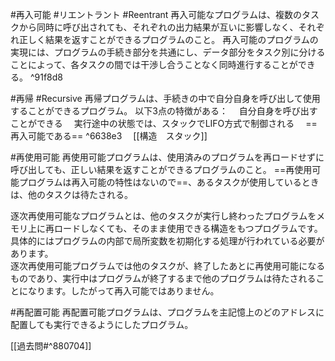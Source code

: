 
#再入可能 
#リエントラント 
#Reentrant
再入可能なプログラムは、複数のタスクから同時に呼び出されても、それぞれの出力結果が互いに影響しなく、それぞれ正しく結果を返すことができるプログラムのこと。
再入可能のプログラムの実現には、プログラムの手続き部分を共通にし、データ部分をタスク別に分けることによって、各タスクの間では干渉し合うことなく同時進行することができる。 ^91f8d8

#再帰 
#Recursive
再帰プログラムは、手続きの中で自分自身を呼び出して使用することができるプログラム。
以下3点の特徴がある：
　自分自身を呼び出すことができる
　実行途中の状態では、スタックでLIFO方式で制御される
　==再入可能である== ^6638e3
　[[構造　スタック]]

#再使用可能 
再使用可能プログラムは、使用済みのプログラムを再ロードせずに呼び出しても、正しい結果を返すことができるプログラムのこと。
==再使用可能プログラムは再入可能の特性はないので==、あるタスクが使用しているときは、他のタスクは待たされる。

逐次再使用可能なプログラムとは、他のタスクが実行し終わったプログラムをメモリ上に再ロードしなくても、そのまま使用できる構造をもつプログラムです。具体的にはプログラムの内部で局所変数を初期化する処理が行われている必要があります。  
逐次再使用可能プログラムでは他のタスクが、終了したあとに再使用可能になるものであり、実行中はプログラムが終了するまで他のプログラムは待たされることになります。したがって再入可能ではありません。

#再配置可能 
再配置可能プログラムは、プログラムを主記憶上のどのアドレスに配置しても実行できるようにしたプログラム。

[[過去問#^880704]]